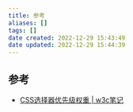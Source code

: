 ```yaml
---
title: 参考
aliases: []
tags: []
date created: 2022-12-29 15:43:49
date updated: 2022-12-29 15:44:39
---
```


## 参考

- [CSS选择器优先级权重 | w3c笔记](https://www.w3cschool.cn/article/67325175.html)
